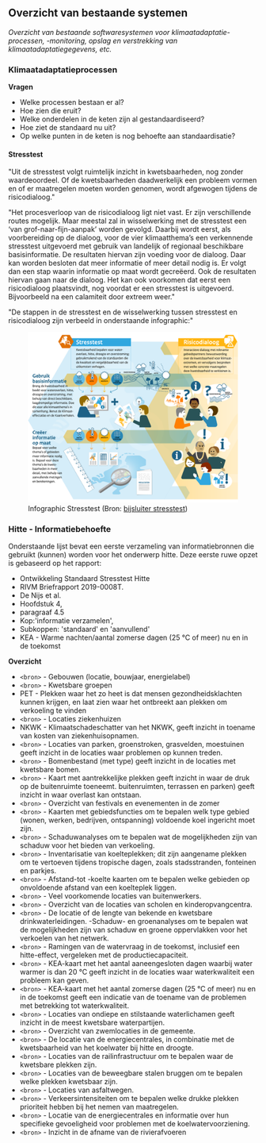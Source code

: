 ## Overzicht van bestaande systemen

*Overzicht van bestaande softwaresystemen voor klimaatadaptatie-processen, -monitoring, opslag en verstrekking van klimaatadaptatiegegevens, etc.* 

### Klimaatadaptatieprocessen

**Vragen**
 * Welke processen bestaan er al?
 * Hoe zien die eruit?
 * Welke onderdelen in de keten zijn al gestandaardiseerd?
 * Hoe ziet de standaard nu uit?
 * Op welke punten in de keten is nog behoefte aan standaardisatie?

#### Stresstest
"Uit de stresstest volgt ruimtelijk inzicht in kwetsbaarheden, nog zonder waardeoordeel. Of de kwetsbaarheden daadwerkelijk een probleem vormen en of er maatregelen moeten worden genomen, wordt afgewogen tijdens de risicodialoog."

"Het procesverloop van de risicodialoog ligt niet vast. Er zijn verschillende routes mogelijk. Maar meestal zal in wisselwerking met de stresstest een ‘van grof-naar-fijn-aanpak’ worden gevolgd. Daarbij wordt eerst, als voorbereiding op de dialoog, voor de vier klimaatthema’s een verkennende stresstest uitgevoerd met gebruik van landelijk of regionaal beschikbare basisinformatie. De resultaten hiervan zijn voeding voor de dialoog. Daar kan worden besloten dat meer informatie of meer detail nodig is. Er volgt dan een stap waarin informatie op maat wordt gecreëerd. Ook de resultaten hiervan gaan naar de dialoog. Het kan ook voorkomen dat eerst een risicodialoog plaatsvindt, nog voordat er een stresstest is uitgevoerd. Bijvoorbeeld na een calamiteit door extreem weer."

"De stappen in de stresstest en de wisselwerking tussen stresstest en risicodialoog zijn verbeeld in onderstaande infographic:"

<figure>
   <img src="media/infographic_stresstest.png"
      alt="Infographic Stresstest">
   <figcaption>Infographic Stresstest (Bron:
      <a href="https://klimaatadaptatienederland.nl/stresstest/bijsluiter" target="_blank">bijsluiter stresstest</a>)
   </figcaption>
</figure>

### Hitte - Informatiebehoefte

Onderstaande lijst bevat een eerste verzameling van informatiebronnen die gebruikt (kunnen) worden voor het onderwerp hitte.
Deze eerste ruwe opzet is gebaseerd op het rapport: 

 - Ontwikkeling Standaard Stresstest Hitte
 - RIVM Briefrapport 2019-0008T.
 - De Nijs et al.
 - Hoofdstuk 4,
 - paragraaf 4.5 
 - Kop:'informatie verzamelen',
 - Subkoppen: 'standaard' en 'aanvullend'
 - KEA   - Warme nachten/aantal zomerse dagen (25 °C of meer) nu en in de toekomst 

**Overzicht**

 - `<bron>`   - Gebouwen (locatie, bouwjaar, energielabel)
 - `<bron>`   - Kwetsbare groepen
 - PET   - Plekken waar het zo heet is dat mensen gezondheidsklachten kunnen krijgen, en laat zien waar het ontbreekt aan plekken om verkoeling te vinden
 - `<bron>`   - Locaties ziekenhuizen
 - NKWK  - Klimaatschadeschatter van het NKWK, geeft inzicht in toename van kosten van ziekenhuisopnamen.
 - `<bron>`   - Locaties van parken, groenstroken, grasvelden, moestuinen geeft inzicht in de locaties waar problemen op kunnen treden.
 - `<bron>`   - Bomenbestand (met type)  geeft inzicht in de locaties met kwetsbare bomen.
 - `<bron>`   - Kaart met aantrekkelijke plekken  geeft inzicht in waar de druk op de buitenruimte toeneemt. buitenruimten, terrassen en parken)  geeft inzicht in waar overlast kan ontstaan.
 - `<bron>`   - Overzicht van festivals en evenementen in de zomer
 - `<bron>`   - Kaarten met gebiedsfuncties  om te bepalen welk type gebied (wonen, werken, bedrijven, ontspanning) voldoende koel ingericht moet zijn.
 - `<bron>`   - Schaduwanalyses om te bepalen wat de mogelijkheden zijn van schaduw voor het bieden van verkoeling.
 - `<bron>`   - Inventarisatie van koelteplekken; dit zijn aangename plekken om te vertoeven tijdens tropische dagen, zoals stadsstranden, fonteinen en parkjes.
 - `<bron>`   - Afstand-tot   -koelte kaarten  om te bepalen welke gebieden op onvoldoende afstand van een koelteplek liggen.
 - `<bron>`   - Veel voorkomende locaties van buitenwerkers.
 - `<bron>`   - Overzicht van de locaties van scholen en kinderopvangcentra.
 - `<bron>`   - De locatie of de lengte van bekende en kwetsbare drinkwaterleidingen. -Schaduw- en groenanalyses  om te bepalen wat de mogelijkheden zijn van schaduw en groene oppervlakken voor het verkoelen van het netwerk.
 - `<bron>`   - Ramingen van de watervraag in de toekomst, inclusief een hitte-effect, vergeleken met de productiecapaciteit.
 - `<bron>`   - KEA-kaart met het aantal aaneengesloten dagen waarbij water warmer is dan 20 °C  geeft inzicht in de locaties waar waterkwaliteit een probleem kan geven. 
 - `<bron>`   - KEA-kaart met het aantal zomerse dagen (25 °C of meer) nu en in de toekomst  geeft een indicatie van de toename van de problemen met betrekking tot waterkwaliteit.
 - `<bron>`   - Locaties van ondiepe en stilstaande waterlichamen  geeft inzicht in de meest kwetsbare waterpartijen.
 - `<bron>`   - Overzicht van zwemlocaties in de gemeente.
 - `<bron>`   - De locatie van de energiecentrales, in combinatie met de kwetsbaarheid van het koelwater bij hitte en droogte.
 - `<bron>`   - Locaties van de railinfrastructuur om te bepalen waar de kwetsbare plekken zijn.
 - `<bron>`   - Locaties van de beweegbare stalen bruggen  om te bepalen welke plekken kwetsbaar zijn. 
 - `<bron>`   - Locaties van asfaltwegen.
 - `<bron>`   - Verkeersintensiteiten om te bepalen welke drukke plekken prioriteit hebben bij het nemen van maatregelen.
 - `<bron>`   - Locatie van de energiecentrales en informatie over hun specifieke gevoeligheid voor problemen met de koelwatervoorziening.
 - `<bron>`   - Inzicht in de afname van de rivierafvoeren